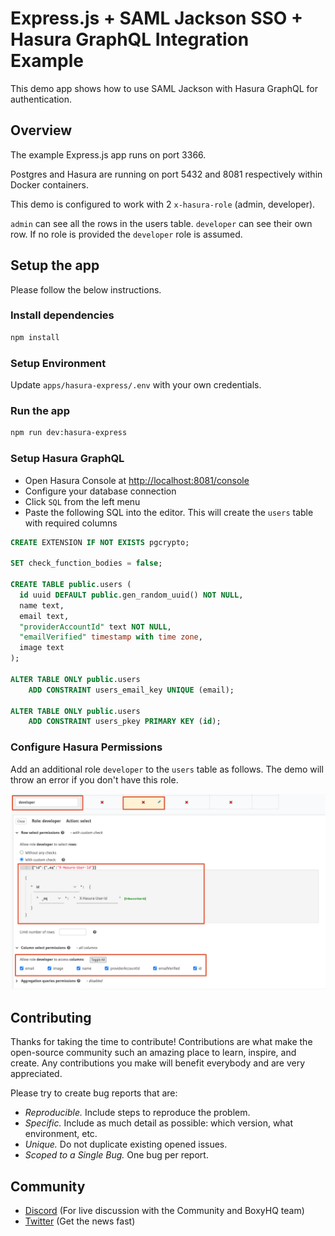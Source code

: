 # Express.js + SAML Jackson SSO + Hasura GraphQL Integration Example

This demo app shows how to use SAML Jackson with Hasura GraphQL for authentication.

## Overview

The example Express.js app runs on port 3366.

Postgres and Hasura are running on port 5432 and 8081 respectively within Docker containers.

This demo is configured to work with 2 `x-hasura-role` (admin, developer).

`admin` can see all the rows in the users table. `developer` can see their own row. If no role is provided the `developer` role is assumed.

## Setup the app

Please follow the below instructions.

### Install dependencies

```bash
npm install
```

### Setup Environment

Update `apps/hasura-express/.env` with your own credentials.

### Run the app

```bash
npm run dev:hasura-express
```

### Setup Hasura GraphQL

- Open Hasura Console at [http://localhost:8081/console](http://localhost:8081/console)
- Configure your database connection
- Click `SQL` from the left menu
- Paste the following SQL into the editor. This will create the `users` table with required columns

```sql
CREATE EXTENSION IF NOT EXISTS pgcrypto;

SET check_function_bodies = false;

CREATE TABLE public.users (
  id uuid DEFAULT public.gen_random_uuid() NOT NULL,
  name text,
  email text,
  "providerAccountId" text NOT NULL,
  "emailVerified" timestamp with time zone,
  image text
);

ALTER TABLE ONLY public.users
    ADD CONSTRAINT users_email_key UNIQUE (email);

ALTER TABLE ONLY public.users
    ADD CONSTRAINT users_pkey PRIMARY KEY (id);
```

### Configure Hasura Permissions

Add an additional role `developer` to the `users` table as follows. The demo will throw an error if you don't have this role.

![img alt](assets/hasura-set-role.png)

## Contributing

Thanks for taking the time to contribute! Contributions are what make the open-source community such an amazing place to learn, inspire, and create. Any contributions you make will benefit everybody and are very appreciated.

Please try to create bug reports that are:

- _Reproducible._ Include steps to reproduce the problem.
- _Specific._ Include as much detail as possible: which version, what environment, etc.
- _Unique._ Do not duplicate existing opened issues.
- _Scoped to a Single Bug._ One bug per report.

## Community

- [Discord](https://discord.gg/uyb7pYt4Pa) (For live discussion with the Community and BoxyHQ team)
- [Twitter](https://twitter.com/BoxyHQ) (Get the news fast)
